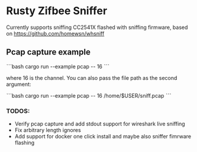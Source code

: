 # Rusty Zifbee Sniffer

Currently supports sniffing CC2541X flashed with sniffing firmware, based on https://github.com/homewsn/whsniff

## Pcap capture example

ˋˋˋbash
cargo run --example pcap -- 16
ˋˋˋ

where 16 is the channel. You can also pass the file path as the second argument:

ˋˋˋbash
cargo run --example pcap -- 16 /home/$USER/sniff.pcap
ˋˋˋ

### TODOS:

- Verify pcap capture and add stdout support for wireshark live sniffing
- Fix arbitrary length ignores
- Add support for docker one click install and maybe also sniffer fimrware flashing